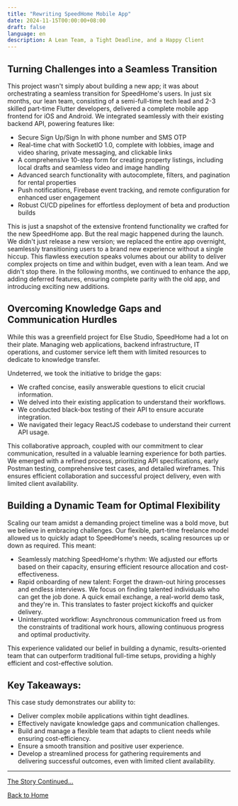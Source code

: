 ```yaml
---
title: "Rewriting SpeedHome Mobile App"
date: 2024-11-15T00:00:00+08:00
draft: false
language: en
description: A Lean Team, a Tight Deadline, and a Happy Client
---
```


## Turning Challenges into a Seamless Transition

This project wasn't simply about building a new app; it was about orchestrating a seamless transition for SpeedHome's users. In just six months, our lean team, consisting of a semi-full-time tech lead and 2-3 skilled part-time Flutter developers, delivered a complete mobile app frontend for iOS and Android.  We integrated seamlessly with their existing backend API, powering features like:

*   Secure Sign Up/Sign In with phone number and SMS OTP
*   Real-time chat with SocketIO 1.0, complete with lobbies, image and video sharing, private messaging, and clickable links
*   A comprehensive 10-step form for creating property listings, including local drafts and seamless video and image handling
*   Advanced search functionality with autocomplete, filters, and pagination for rental properties
*   Push notifications, Firebase event tracking, and remote configuration for enhanced user engagement
*   Robust CI/CD pipelines for effortless deployment of beta and production builds

This is just a snapshot of the extensive frontend functionality we crafted for the new SpeedHome app.  But the real magic happened during the launch. We didn't just release a new version; we replaced the entire app overnight, seamlessly transitioning users to a brand new experience without a single hiccup. This flawless execution speaks volumes about our ability to deliver complex projects on time and within budget, even with a lean team. And we didn't stop there. In the following months, we continued to enhance the app, adding deferred features, ensuring complete parity with the old app, and introducing exciting new additions.


## Overcoming Knowledge Gaps and Communication Hurdles

While this was a greenfield project for Else Studio, SpeedHome had a lot on their plate. Managing web applications, backend infrastructure, IT operations, and customer service left them with limited resources to dedicate to knowledge transfer.

Undeterred, we took the initiative to bridge the gaps:

*   We crafted concise, easily answerable questions to elicit crucial information.
*   We delved into their existing application to understand their workflows.
*   We conducted black-box testing of their API to ensure accurate integration.
*   We navigated their legacy ReactJS codebase to understand their current API usage.

This collaborative approach, coupled with our commitment to clear communication, resulted in a valuable learning experience for both parties. We emerged with a refined process, prioritizing API specifications, early Postman testing, comprehensive test cases, and detailed wireframes. This ensures efficient collaboration and successful project delivery, even with limited client availability.


## Building a Dynamic Team for Optimal Flexibility

Scaling our team amidst a demanding project timeline was a bold move, but we believe in embracing challenges. Our flexible, part-time freelance model allowed us to quickly adapt to SpeedHome's needs, scaling resources up or down as required. This meant:

*   Seamlessly matching SpeedHome's rhythm: We adjusted our efforts based on their capacity, ensuring efficient resource allocation and cost-effectiveness.
*   Rapid onboarding of new talent:  Forget the drawn-out hiring processes and endless interviews. We focus on finding talented individuals who can get the job done. A quick email exchange, a real-world demo task, and they're in. This translates to faster project kickoffs and quicker delivery.
*   Uninterrupted workflow: Asynchronous communication freed us from the constraints of traditional work hours, allowing continuous progress and optimal productivity.

This experience validated our belief in building a dynamic, results-oriented team that can outperform traditional full-time setups, providing a highly efficient and cost-effective solution.


## Key Takeaways:

This case study demonstrates our ability to:

*   Deliver complex mobile applications within tight deadlines.
*   Effectively navigate knowledge gaps and communication challenges.
*   Build and manage a flexible team that adapts to client needs while ensuring cost-efficiency.
*   Ensure a smooth transition and positive user experience.
*   Develop a streamlined process for gathering requirements and delivering successful outcomes, even with limited client availability.

---

[The Story Continued...](/zd-plus)

[Back to Home](/)
